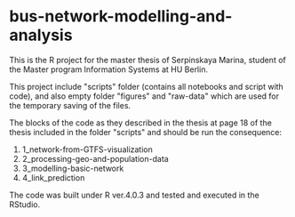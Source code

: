 # bus-network-modelling-and-analysis
This is the R  project for the master thesis of Serpinskaya Marina, student of the Master program Information Systems at HU Berlin. 

This project include "scripts" folder (contains all notebooks and script with code), and also empty folder "figures" and "raw-data" which
are used for the temporary saving of the files.

The blocks of the code as they described in the thesis at page 18 of the thesis included in the folder "scripts" and should be run the consequence:
1. 1_network-from-GTFS-visualization
2. 2_processing-geo-and-population-data
3. 3_modelling-basic-network
4. 4_link_prediction

The code was built under R ver.4.0.3 and tested and executed in the RStudio.
